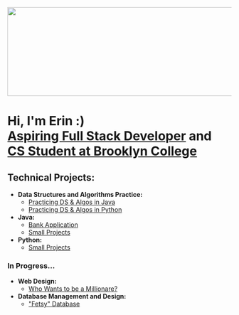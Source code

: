 
<!-- ![White Minimalist Simple Aesthetic Name Twitter Header (8)](https://github.com/ErinF10/ErinF10/assets/144135752/3b3807fa-db80-47a1-9ad9-0c348fc9187b) -->
  <a href="https://github.com/ErinF10/ErinF10/assets/144135752/3b3807fa-db80-47a1-9ad9-0c348fc9187b"><img width="900" height="200" align='' src="https://github.com/ErinF10/ErinF10/assets/144135752/3b3807fa-db80-47a1-9ad9-0c348fc9187b"></a>
<h1>Hi, I'm Erin :) <br/><a href="https://drive.google.com/file/d/1u4cLpBcYDqmRLwdzhIHbpK2eR5FBtBOb/view?usp=drive_link">Aspiring Full Stack Developer</a> and  <a href="https://www.linkedin.com/in/erin-forrest-267083258/">CS Student at Brooklyn College</a></h1>

<h2>Technical Projects:</h2>

- <b>Data Structures and Algorithms Practice:</b>
  - [Practicing DS & Algos in Java](https://github.com/ErinF10/DS-and-Algos-Practice/tree/main)
  - [Practicing DS & Algos in Python](https://github.com/ErinF10/Practicing-DS-and-Algos-in-Python.git)
- <b>Java:</b>
  - [Bank Application](https://github.com/ErinF10/Bank-Application)
  - [Small Projects](https://github.com/ErinF10/Java-Projects)
- <b>Python:</b>
  - [Small Projects](https://github.com/ErinF10/Python-Projects)
 

<h3>In Progress...</h3>

- <b>Web Design:</b>
   - [Who Wants to be a Millionare?](https://github.com/ErinF10/who-wants-to-be-a-millionaire)
- <b>Database Management and Design:</b>
  - ["Fetsy" Database](https://github.com/ErinF10/-Fetsy-Practice-Database)
